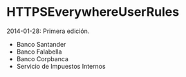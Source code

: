 HTTPSEverywhereUserRules
========================

2014-01-28: Primera edición.

- Banco Santander 
- Banco Falabella
- Banco Corpbanca
- Servicio de Impuestos Internos